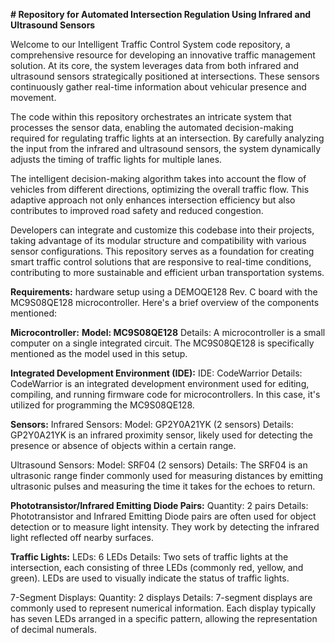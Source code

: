 **# Repository for Automated Intersection Regulation Using Infrared and Ultrasound Sensors**

Welcome to our Intelligent Traffic Control System code repository, a comprehensive resource for developing an innovative traffic management solution. At its core, the system leverages data from both infrared and ultrasound sensors strategically positioned at intersections. These sensors continuously gather real-time information about vehicular presence and movement.

The code within this repository orchestrates an intricate system that processes the sensor data, enabling the automated decision-making required for regulating traffic lights at an intersection. By carefully analyzing the input from the infrared and ultrasound sensors, the system dynamically adjusts the timing of traffic lights for multiple lanes.

The intelligent decision-making algorithm takes into account the flow of vehicles from different directions, optimizing the overall traffic flow. This adaptive approach not only enhances intersection efficiency but also contributes to improved road safety and reduced congestion.

Developers can integrate and customize this codebase into their projects, taking advantage of its modular structure and compatibility with various sensor configurations. This repository serves as a foundation for creating smart traffic control solutions that are responsive to real-time conditions, contributing to more sustainable and efficient urban transportation systems.

****Requirements:****
 hardware setup using a DEMOQE128 Rev. C board with the MC9S08QE128 microcontroller. Here's a brief overview of the components mentioned:

**Microcontroller:**
**Model: MC9S08QE128**
Details: A microcontroller is a small computer on a single integrated circuit. The MC9S08QE128 is specifically mentioned as the model used in this setup.

**Integrated Development Environment (IDE):**
IDE: CodeWarrior
Details: CodeWarrior is an integrated development environment used for editing, compiling, and running firmware code for microcontrollers. In this case, it's utilized for programming the MC9S08QE128.

**Sensors:**
Infrared Sensors:
Model: GP2Y0A21YK (2 sensors)
Details: GP2Y0A21YK is an infrared proximity sensor, likely used for detecting the presence or absence of objects within a certain range.

Ultrasound Sensors:
Model: SRF04 (2 sensors)
Details: The SRF04 is an ultrasonic range finder commonly used for measuring distances by emitting ultrasonic pulses and measuring the time it takes for the echoes to return.

**Phototransistor/Infrared Emitting Diode Pairs:**
Quantity: 2 pairs
Details: Phototransistor and Infrared Emitting Diode pairs are often used for object detection or to measure light intensity. They work by detecting the infrared light reflected off nearby surfaces.

**Traffic Lights:**
LEDs: 6 LEDs
Details: Two sets of traffic lights at the intersection, each consisting of three LEDs (commonly red, yellow, and green). LEDs are used to visually indicate the status of traffic lights.

7-Segment Displays:
Quantity: 2 displays
Details: 7-segment displays are commonly used to represent numerical information. Each display typically has seven LEDs arranged in a specific pattern, allowing the representation of decimal numerals.

